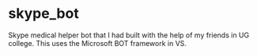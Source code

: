 # skype_bot
Skype medical helper bot that I had built with the help of my friends in UG college. This uses the Microsoft BOT framework in VS.
